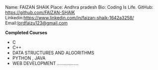 Name: FAIZAN SHAIK
Place: Andhra pradesh
Bio: Coding Is Life.
GitHub: https://github.com/FAIZAN-SHAIK
Linkedin:https://www.linkedin.com/in/faizan-shaik-1642a3258/
Email:lordfaizu123@gmail.com

**Completed Courses**
  * C
  * C++
  * DATA STRUCTURES AND ALGORITHMS
  * PYTHON , JAVA
  * WEB DEVELOPMENT .................

<!---
faizubhai/faizubhai is a ✨ special ✨ repository because its `README.md` (this file) appears on your GitHub profile.
You can click the Preview link to take a look at your changes.
--->
